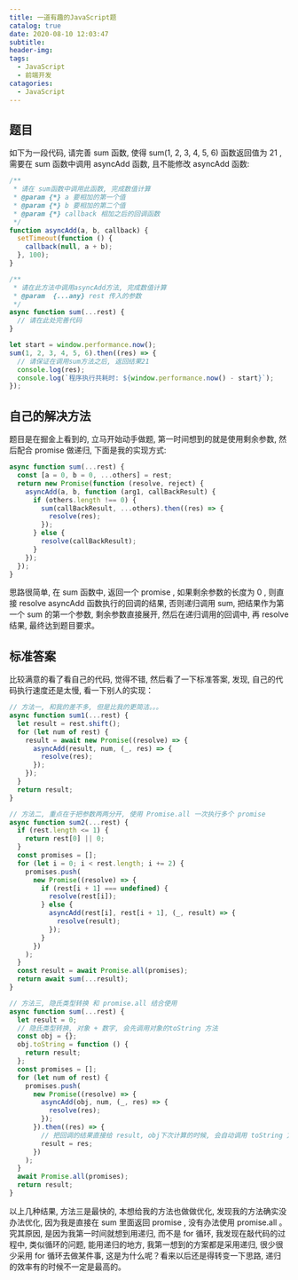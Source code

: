 ```yaml
---
title: 一道有趣的JavaScript题
catalog: true
date: 2020-08-10 12:03:47
subtitle:
header-img:
tags:
  - JavaScript
  - 前端开发
catagories:
  - JavaScript
---
```


## 题目

如下为一段代码, 请完善 sum 函数, 使得 sum(1, 2, 3, 4, 5, 6) 函数返回值为 21 , 需要在 sum 函数中调用 asyncAdd 函数, 且不能修改 asyncAdd 函数:

```js
/**
 * 请在 sum函数中调用此函数, 完成数值计算
 * @param {*} a 要相加的第一个值
 * @param {*} b 要相加的第二个值
 * @param {*} callback 相加之后的回调函数
 */
function asyncAdd(a, b, callback) {
  setTimeout(function () {
    callback(null, a + b);
  }, 100);
}

/**
 * 请在此方法中调用asyncAdd方法, 完成数值计算
 * @param  {...any} rest 传入的参数
 */
async function sum(...rest) {
  // 请在此处完善代码
}

let start = window.performance.now();
sum(1, 2, 3, 4, 5, 6).then((res) => {
  // 请保证在调用sum方法之后, 返回结果21
  console.log(res);
  console.log(`程序执行共耗时: ${window.performance.now() - start}`);
});
```

## 自己的解决方法

题目是在掘金上看到的, 立马开始动手做题, 第一时间想到的就是使用剩余参数, 然后配合 promise 做递归, 下面是我的实现方式:

```js
async function sum(...rest) {
  const [a = 0, b = 0, ...others] = rest;
  return new Promise(function (resolve, reject) {
    asyncAdd(a, b, function (arg1, callBackResult) {
      if (others.length !== 0) {
        sum(callBackResult, ...others).then((res) => {
          resolve(res);
        });
      } else {
        resolve(callBackResult);
      }
    });
  });
}
```

思路很简单, 在 sum 函数中, 返回一个 promise , 如果剩余参数的长度为 0 , 则直接 resolve asyncAdd 函数执行的回调的结果, 否则递归调用 sum, 把结果作为第一个 sum 的第一个参数, 剩余参数直接展开, 然后在递归调用的回调中, 再 resolve 结果, 最终达到题目要求。

## 标准答案

比较满意的看了看自己的代码, 觉得不错, 然后看了一下标准答案, 发现, 自己的代码执行速度还是太慢, 看一下别人的实现：

```js
// 方法一, 和我的差不多, 但是比我的更简洁。。。
async function sum1(...rest) {
  let result = rest.shift();
  for (let num of rest) {
    result = await new Promise((resolve) => {
      asyncAdd(result, num, (_, res) => {
        resolve(res);
      });
    });
  }
  return result;
}

// 方法二, 重点在于把参数两两分开, 使用 Promise.all 一次执行多个 promise
async function sum2(...rest) {
  if (rest.length <= 1) {
    return rest[0] || 0;
  }
  const promises = [];
  for (let i = 0; i < rest.length; i += 2) {
    promises.push(
      new Promise((resolve) => {
        if (rest[i + 1] === undefined) {
          resolve(rest[i]);
        } else {
          asyncAdd(rest[i], rest[i + 1], (_, result) => {
            resolve(result);
          });
        }
      })
    );
  }
  const result = await Promise.all(promises);
  return await sum(...result);
}

// 方法三, 隐氏类型转换 和 promise.all 结合使用
async function sum(...rest) {
  let result = 0;
  // 隐氏类型转换, 对象 + 数字, 会先调用对象的toString 方法
  const obj = {};
  obj.toString = function () {
    return result;
  };
  const promises = [];
  for (let num of rest) {
    promises.push(
      new Promise((resolve) => {
        asyncAdd(obj, num, (_, res) => {
          resolve(res);
        });
      }).then((res) => {
        // 把回调的结果直接给 result, obj下次计算的时候, 会自动调用 toString 方法拿到最新的 result
        result = res;
      })
    );
  }
  await Promise.all(promises);
  return result;
}
```

以上几种结果, 方法三是最快的, 本想给我的方法也做做优化, 发现我的方法确实没办法优化, 因为我是直接在 sum 里面返回 promise , 没有办法使用 promise.all 。 究其原因, 是因为我第一时间就想到用递归, 而不是 for 循环, 我发现在敲代码的过程中, 类似循环的问题, 能用递归的地方, 我第一想到的方案都是采用递归, 很少很少采用 for 循环去做某件事, 这是为什么呢？看来以后还是得转变一下思路, 递归的效率有的时候不一定是最高的。
